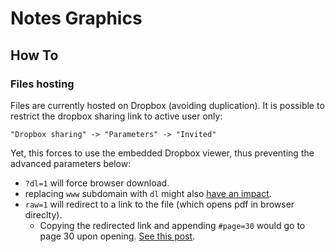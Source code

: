 # Notes Graphics

## How To

### Files hosting

Files are currently hosted on Dropbox (avoiding duplication).
It is possible to restrict the dropbox sharing link to active user only:

    "Dropbox sharing" -> "Parameters" -> "Invited"

Yet, this forces to use the embedded Dropbox viewer, thus preventing the advanced parameters below:
* `?dl=1` will force browser download.
* replacing `www` subdomain  with `dl` might also [have an impact](https://www.dropboxforum.com/t5/Create-upload-and-share/public-links-to-raw-files/m-p/110392/highlight/true#M5978).
* `raw=1` will redirect to a link to the file (which opens pdf in browser direclty).
  * Copying the redirected link and appending `#page=30` would go to page 30 upon opening. [See this post](https://www.dropboxforum.com/t5/View-download-and-export/Navigate-to-a-particular-page-of-pdf-file-on-load/m-p/623265/highlight/true#M38854).
